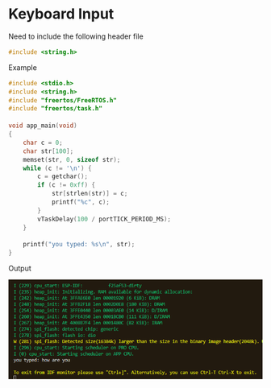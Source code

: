 # Keyboard Input
Need to include the following header file
```c
#include <string.h> 
```

Example
```c
#include <stdio.h>
#include <string.h>
#include "freertos/FreeRTOS.h"
#include "freertos/task.h"

void app_main(void)
{
    char c = 0;
    char str[100];
    memset(str, 0, sizeof str);
    while (c != '\n') {
        c = getchar();
        if (c != 0xff) {
            str[strlen(str)] = c;
            printf("%c", c);
        }
        vTaskDelay(100 / portTICK_PERIOD_MS);
    }

    printf("you typed: %s\n", str);
}
```
Output

<img src = "./image/keyboard-input.png">
